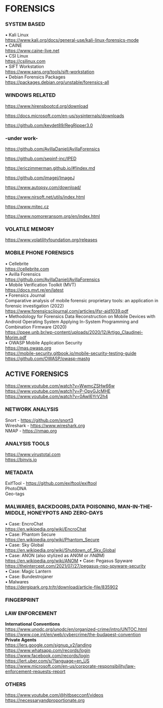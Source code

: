 # FORENSICS

### SYSTEM BASED  
• Kali Linux  
https://www.kali.org/docs/general-use/kali-linux-forensics-mode  
• CAINE  
https://www.caine-live.net  
• CSI Linux  
https://csilinux.com  
• SIFT Workstation  
https://www.sans.org/tools/sift-workstation  
• Debian Forensics Packages  
https://packages.debian.org/unstable/forensics-all  

### WINDOWS RELATED  

https://www.hirensbootcd.org/download    

https://docs.microsoft.com/en-us/sysinternals/downloads  

https://github.com/keydet89/RegRipper3.0  

### -under work-  

https://github.com/AvillaDaniel/AvillaForensics  

https://github.com/sepinf-inc/IPED  

https://ericzimmerman.github.io/#!index.md  

https://github.com/imagej/ImageJ  

https://www.autopsy.com/download/  

https://www.nirsoft.net/utils/index.html  

https://www.mitec.cz  

https://www.nomoreransom.org/en/index.html  

### VOLATILE MEMORY
https://www.volatilityfoundation.org/releases  

### MOBILE PHONE FORENSICS
• Cellebrite    
https://cellebrite.com    
• Avilla Forensics  
https://github.com/AvillaDaniel/AvillaForensics  
• Mobile Verification Toolkit (MVT)  
https://docs.mvt.re/en/latest    
• Forensics Journal  
Comparative analysis of mobile forensic proprietary tools: an application in forensic investigation (2022)  
https://www.forensicscijournal.com/articles/jfsr-aid1039.pdf  
• Methodology for Forensics Data Reconstruction on Mobile Devices with Android Operating System Applying In-System Programming and Combination Firmware (2020)  
https://ppee.unb.br/wp-content/uploads/2020/12/Artigo_Claudinei-Morim.pdf  
• OWASP Mobile Application Security  
https://mas.owasp.org    
https://mobile-security.gitbook.io/mobile-security-testing-guide    
https://github.com/OWASP/owasp-mastg    

## ACTIVE FORENSICS

https://www.youtube.com/watch?v=WwmcZSHw66w  
https://www.youtube.com/watch?v=P-OpyGJcMHE  
https://www.youtube.com/watch?v=0AwI6YrV2h4  

### NETWORK ANALYSIS
Snort - https://github.com/snort3  
Wireshark - https://www.wireshark.org  
NMAP - https://nmap.org  

### ANALYSIS TOOLS    
https://www.virustotal.com  
https://binvis.io  

### METADATA  
ExifTool - https://github.com/exiftool/exiftool  
PhotoDNA  
Geo-tags  

### MALWARES, BACKDOORS,DATA POISONING, MAN-IN-THE-MIDDLE, HONEYPOTS AND ZERO-DAYS  
• Case: EncroChat  
https://en.wikipedia.org/wiki/EncroChat    
• Case: Phantom Secure    
https://en.wikipedia.org/wiki/Phantom_Secure    
• Case: Sky Global    
https://en.wikipedia.org/wiki/Shutdown_of_Sky_Global    
• Case: ANON (also stylized as AN0M or ΛNØM)    
https://en.wikipedia.org/wiki/ANOM
• Case: Pegasus Spyware    
https://theintercept.com/2021/07/27/pegasus-nso-spyware-security    
• Case: Magic Lantern    
• Case: Bundestrojaner    
• Malwares    
https://dergipark.org.tr/tr/download/article-file/835902  

### FINGERPRINT  



### LAW ENFORCEMENT  

**International Conventions**  
https://www.unodc.org/unodc/en/organized-crime/intro/UNTOC.html    
https://www.coe.int/en/web/cybercrime/the-budapest-convention    
**Private Agents**   
https://lers.google.com/signup_v2/landing    
https://www.whatsapp.com/records/login    
https://www.facebook.com/records/login    
https://lert.uber.com/s/?language=en_US  
https://www.microsoft.com/en-us/corporate-responsibility/law-enforcement-requests-report  

### OTHERS  
https://www.youtube.com/@hitbsecconf/videos  
https://necessaryandproportionate.org  




